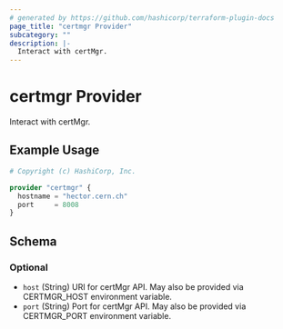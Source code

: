 ```yaml
---
# generated by https://github.com/hashicorp/terraform-plugin-docs
page_title: "certmgr Provider"
subcategory: ""
description: |-
  Interact with certMgr.
---
```


# certmgr Provider

Interact with certMgr.

## Example Usage

```terraform
# Copyright (c) HashiCorp, Inc.

provider "certmgr" {
  hostname = "hector.cern.ch"
  port     = 8008
}
```

<!-- schema generated by tfplugindocs -->
## Schema

### Optional

- `host` (String) URI for certMgr API. May also be provided via CERTMGR_HOST environment variable.
- `port` (String) Port for certMgr API. May also be provided via CERTMGR_PORT environment variable.
